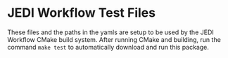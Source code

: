 # JEDI Workflow Test Files
These files and the paths in the yamls are setup to be used by the JEDI
Workflow CMake build system. After running CMake and building, run the command
`make test` to automatically download and run this package.
